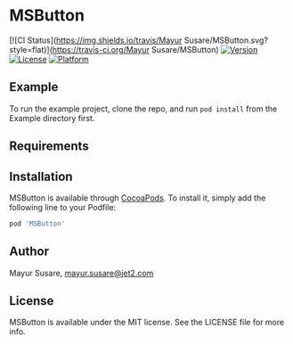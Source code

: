 # MSButton

[![CI Status](https://img.shields.io/travis/Mayur Susare/MSButton.svg?style=flat)](https://travis-ci.org/Mayur Susare/MSButton)
[![Version](https://img.shields.io/cocoapods/v/MSButton.svg?style=flat)](https://cocoapods.org/pods/MSButton)
[![License](https://img.shields.io/cocoapods/l/MSButton.svg?style=flat)](https://cocoapods.org/pods/MSButton)
[![Platform](https://img.shields.io/cocoapods/p/MSButton.svg?style=flat)](https://cocoapods.org/pods/MSButton)

## Example

To run the example project, clone the repo, and run `pod install` from the Example directory first.

## Requirements

## Installation

MSButton is available through [CocoaPods](https://cocoapods.org). To install
it, simply add the following line to your Podfile:

```ruby
pod 'MSButton'
```

## Author

Mayur Susare, mayur.susare@jet2.com

## License

MSButton is available under the MIT license. See the LICENSE file for more info.
